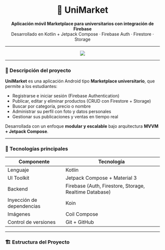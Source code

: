 <h1 align="center">📱 UniMarket</h1>
<p align="center">
  <b>Aplicación móvil Marketplace para universitarios con integración de Firebase</b>  
  <br>Desarrollado en Kotlin + Jetpack Compose · Firebase Auth · Firestore · Storage
</p>

---

<p align="center">
  <img src="https://miro.medium.com/v2/1*r0hDPKC9AEEyU4bTxZY5MQ.png"/>
</p>

---

### 🚀 Descripción del proyecto
**UniMarket** es una aplicación Android tipo **Marketplace universitario**, que permite a los estudiantes:
- Registrarse e iniciar sesión (Firebase Authentication)
- Publicar, editar y eliminar productos (CRUD con Firestore + Storage)
- Buscar por categoría, precio o nombre
- Administrar su perfil con foto y datos personales
- Gestionar sus publicaciones y ventas en tiempo real

Desarrollada con un enfoque **modular y escalable** bajo arquitectura **MVVM + Jetpack Compose**.

---

### 🧠 Tecnologías principales
| Componente | Tecnología |
|-------------|-------------|
| Lenguaje | Kotlin |
| UI Toolkit | Jetpack Compose + Material 3 |
| Backend | Firebase (Auth, Firestore, Storage, Realtime Database) |
| Inyección de dependencias | Koin |
| Imágenes | Coil Compose |
| Control de versiones | Git + GitHub |

---

### 🏗️ Estructura del Proyecto
